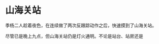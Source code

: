 # 山海关站

季杨二人趁着夜色，在连续做了两次反跟踪动作之后，快速摸到了山海关站。

尽管已是晚上九点，但山海关站仍是灯火通明。不论是站台、站房还是

<!-- ![01](../../../../images/01.jpg "东北华北示意图") -->
